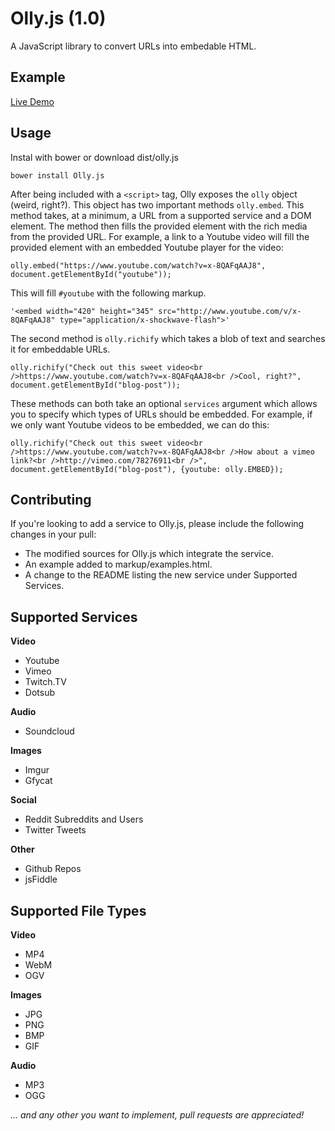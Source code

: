 Olly.js (1.0)
=======

A JavaScript library to convert URLs into embedable HTML.

Example
-------

[Live Demo](http://abeisgreat.github.io/Olly.js/markup/example.html)

Usage
-----
Instal with bower or download dist/olly.js

    bower install Olly.js

After being included with a `<script>` tag, Olly exposes the `olly` object (weird, right?). This object has two important methods `olly.embed`. This method takes, at a minimum, a URL from a supported service and a DOM element. The method then fills the provided element with the rich media from the provided URL. For example, a link to a Youtube video will fill the provided element with an embedded Youtube player for the video:

    olly.embed("https://www.youtube.com/watch?v=x-8QAFqAAJ8", document.getElementById("youtube"));
    
This will fill `#youtube` with the following markup.

    '<embed width="420" height="345" src="http://www.youtube.com/v/x-8QAFqAAJ8" type="application/x-shockwave-flash">'

The second method is `olly.richify` which takes a blob of text and searches it for embeddable URLs.

    olly.richify("Check out this sweet video<br />https://www.youtube.com/watch?v=x-8QAFqAAJ8<br />Cool, right?", document.getElementById("blog-post"));
    
These methods can both take an optional `services` argument which allows you to specify which types of URLs should be embedded. For example, if we only want Youtube videos to be embedded, we can do this:

    olly.richify("Check out this sweet video<br />https://www.youtube.com/watch?v=x-8QAFqAAJ8<br />How about a vimeo link?<br />http://vimeo.com/78276911<br />", document.getElementById("blog-post"), {youtube: olly.EMBED});

Contributing
------------
If you're looking to add a service to Olly.js, please include the following changes in your pull:

* The modified sources for Olly.js which integrate the service.
* An example added to markup/examples.html.
* A change to the README listing the new service under Supported Services.
    
Supported Services
------------------

**Video**

* Youtube
* Vimeo
* Twitch.TV
* Dotsub

**Audio**

* Soundcloud

**Images**

* Imgur
* Gfycat

**Social**

* Reddit Subreddits and Users
* Twitter Tweets

**Other**

* Github Repos
* jsFiddle

Supported File Types
------------------

**Video**

* MP4
* WebM
* OGV

**Images**

* JPG
* PNG
* BMP
* GIF

**Audio**

* MP3
* OGG

*... and any other you want to implement, pull requests are appreciated!*
